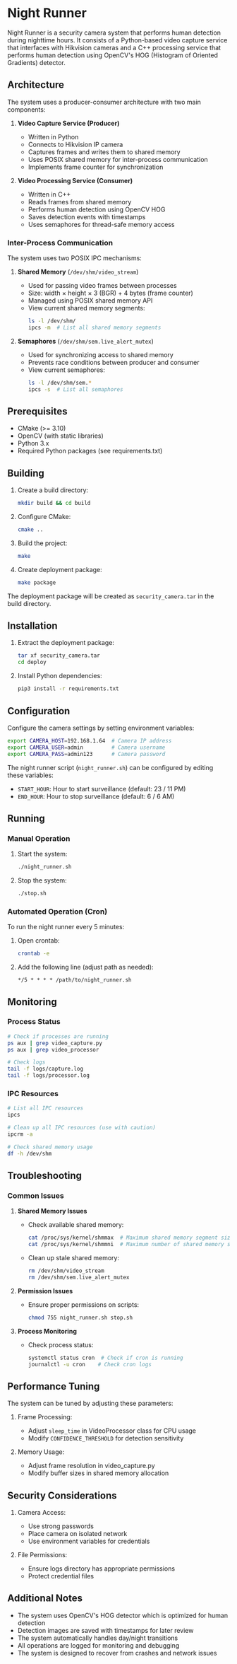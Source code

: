 # Night Runner

Night Runner is a security camera system that performs human detection during nighttime hours. It consists of a Python-based video capture service that interfaces with Hikvision cameras and a C++ processing service that performs human detection using OpenCV's HOG (Histogram of Oriented Gradients) detector.

## Architecture

The system uses a producer-consumer architecture with two main components:

1. **Video Capture Service (Producer)**
   - Written in Python
   - Connects to Hikvision IP camera
   - Captures frames and writes them to shared memory
   - Uses POSIX shared memory for inter-process communication
   - Implements frame counter for synchronization

2. **Video Processing Service (Consumer)**
   - Written in C++
   - Reads frames from shared memory
   - Performs human detection using OpenCV HOG
   - Saves detection events with timestamps
   - Uses semaphores for thread-safe memory access

### Inter-Process Communication

The system uses two POSIX IPC mechanisms:

1. **Shared Memory** (`/dev/shm/video_stream`)
   - Used for passing video frames between processes
   - Size: width × height × 3 (BGR) + 4 bytes (frame counter)
   - Managed using POSIX shared memory API
   - View current shared memory segments:
     ```bash
     ls -l /dev/shm/
     ipcs -m  # List all shared memory segments
     ```

2. **Semaphores** (`/dev/shm/sem.live_alert_mutex`)
   - Used for synchronizing access to shared memory
   - Prevents race conditions between producer and consumer
   - View current semaphores:
     ```bash
     ls -l /dev/shm/sem.*
     ipcs -s  # List all semaphores
     ```

## Prerequisites

- CMake (>= 3.10)
- OpenCV (with static libraries)
- Python 3.x
- Required Python packages (see requirements.txt)

## Building

1. Create a build directory:
   ```bash
   mkdir build && cd build
   ```

2. Configure CMake:
   ```bash
   cmake ..
   ```

3. Build the project:
   ```bash
   make
   ```

4. Create deployment package:
   ```bash
   make package
   ```

The deployment package will be created as `security_camera.tar` in the build directory.

## Installation

1. Extract the deployment package:
   ```bash
   tar xf security_camera.tar
   cd deploy
   ```

2. Install Python dependencies:
   ```bash
   pip3 install -r requirements.txt
   ```

## Configuration

Configure the camera settings by setting environment variables:

```bash
export CAMERA_HOST=192.168.1.64  # Camera IP address
export CAMERA_USER=admin         # Camera username
export CAMERA_PASS=admin123      # Camera password
```

The night runner script (`night_runner.sh`) can be configured by editing these variables:
- `START_HOUR`: Hour to start surveillance (default: 23 / 11 PM)
- `END_HOUR`: Hour to stop surveillance (default: 6 / 6 AM)

## Running

### Manual Operation

1. Start the system:
   ```bash
   ./night_runner.sh
   ```

2. Stop the system:
   ```bash
   ./stop.sh
   ```

### Automated Operation (Cron)

To run the night runner every 5 minutes:

1. Open crontab:
   ```bash
   crontab -e
   ```

2. Add the following line (adjust path as needed):
   ```
   */5 * * * * /path/to/night_runner.sh
   ```

## Monitoring

### Process Status
```bash
# Check if processes are running
ps aux | grep video_capture.py
ps aux | grep video_processor

# Check logs
tail -f logs/capture.log
tail -f logs/processor.log
```

### IPC Resources
```bash
# List all IPC resources
ipcs

# Clean up all IPC resources (use with caution)
ipcrm -a

# Check shared memory usage
df -h /dev/shm
```

## Troubleshooting

### Common Issues

1. **Shared Memory Issues**
   - Check available shared memory:
     ```bash
     cat /proc/sys/kernel/shmmax  # Maximum shared memory segment size
     cat /proc/sys/kernel/shmmni  # Maximum number of shared memory segments
     ```
   - Clean up stale shared memory:
     ```bash
     rm /dev/shm/video_stream
     rm /dev/shm/sem.live_alert_mutex
     ```

2. **Permission Issues**
   - Ensure proper permissions on scripts:
     ```bash
     chmod 755 night_runner.sh stop.sh
     ```

3. **Process Monitoring**
   - Check process status:
     ```bash
     systemctl status cron  # Check if cron is running
     journalctl -u cron    # Check cron logs
     ```

## Performance Tuning

The system can be tuned by adjusting these parameters:

1. Frame Processing:
   - Adjust `sleep_time` in VideoProcessor class for CPU usage
   - Modify `CONFIDENCE_THRESHOLD` for detection sensitivity

2. Memory Usage:
   - Adjust frame resolution in video_capture.py
   - Modify buffer sizes in shared memory allocation

## Security Considerations

1. Camera Access:
   - Use strong passwords
   - Place camera on isolated network
   - Use environment variables for credentials

2. File Permissions:
   - Ensure logs directory has appropriate permissions
   - Protect credential files

## Additional Notes

- The system uses OpenCV's HOG detector which is optimized for human detection
- Detection images are saved with timestamps for later review
- The system automatically handles day/night transitions
- All operations are logged for monitoring and debugging
- The system is designed to recover from crashes and network issues
